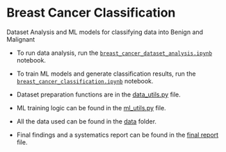 # Breast Cancer Classification
Dataset Analysis and ML models for classifying data into Benign and Malignant

- To run data analysis, run the [`breast_cancer_dataset_analysis.ipynb`](./breast_cancer_dataset_analysis.ipynb) notebook.

- To train ML models and generate classification results, run the [`breast_cancer_classification.ipynb`](./breast_cancer_classification.ipynb) notebook.

- Dataset preparation functions are in the [data_utils.py](./data_utils.py) file.
- ML training logic can be found in the [ml_utils.py](./ml_utils.py) file.
- All the data used can be found in the [data](./data/) folder.
- Final findings and a systematics report can be found in the [final report](./final_report.md) file.
